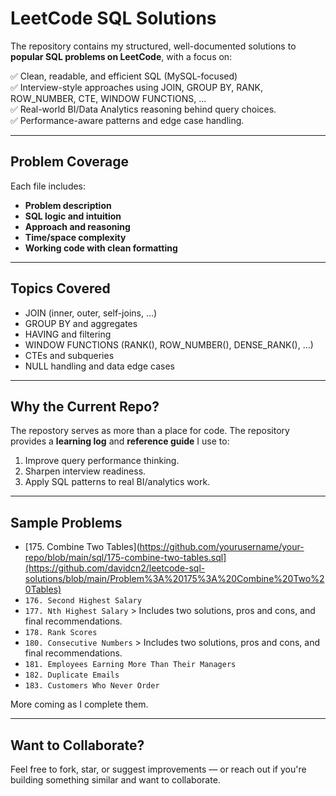 # LeetCode SQL Solutions

The repository contains my structured, well-documented solutions to **popular SQL problems on LeetCode**, with a focus on:

✅ Clean, readable, and efficient SQL (MySQL-focused)  
✅ Interview-style approaches using JOIN, GROUP BY, RANK, ROW_NUMBER, CTE, WINDOW FUNCTIONS, ...  
✅ Real-world BI/Data Analytics reasoning behind query choices.  
✅ Performance-aware patterns and edge case handling.  

---

## Problem Coverage

Each file includes:
- **Problem description**
- **SQL logic and intuition**
- **Approach and reasoning**
- **Time/space complexity**
- **Working code with clean formatting**

---

## Topics Covered

- JOIN (inner, outer, self-joins, ...)
- GROUP BY and aggregates
- HAVING and filtering
- WINDOW FUNCTIONS (RANK(), ROW_NUMBER(), DENSE_RANK(), ...)
- CTEs and subqueries
- NULL handling and data edge cases

---

## Why the Current Repo?

The repostory serves as more than a place for code.  The repository provides a **learning log** and **reference guide** I use to:
1. Improve query performance thinking.
2. Sharpen interview readiness.
3. Apply SQL patterns to real BI/analytics work.

---

## Sample Problems

- [175. Combine Two Tables](https://github.com/yourusername/your-repo/blob/main/sql/175-combine-two-tables.sql](https://github.com/davidcn2/leetcode-sql-solutions/blob/main/Problem%3A%20175%3A%20Combine%20Two%20Tables)
- `176. Second Highest Salary`
- `177. Nth Highest Salary` > Includes two solutions, pros and cons, and final recommendations.
- `178. Rank Scores`
- `180. Consecutive Numbers` > Includes two solutions, pros and cons, and final recommendations.
- `181. Employees Earning More Than Their Managers`
- `182. Duplicate Emails`
- `183. Customers Who Never Order`

More coming as I complete them.

---

## Want to Collaborate?

Feel free to fork, star, or suggest improvements — or reach out if you're building something similar and want to collaborate.
